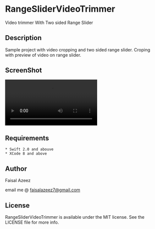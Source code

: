 # RangeSliderVideoTrimmer

Video trimmer With Two sided Range Slider

## Description

Sample project with video cropping and two sided range slider.
Croping with preview of video on range slider.

## ScreenShot

![Alt text](/source.mp4?raw=true "Optional Title")

## Requirements

```
* Swift 2.0 and abouve
* XCode 8 and above
```
## Author

Faisal Azeez

email me @ <faisalazeez7@gmail.com>


## License

RangeSliderVideoTrimmer is available under the MIT license. See the LICENSE file for more info.
